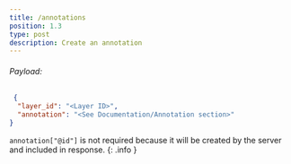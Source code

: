 ```yaml
---
title: /annotations
position: 1.3
type: post
description: Create an annotation
---
```


###### Payload:

~~~ json
 {
  "layer_id": "<Layer ID>",
  "annotation": "<See Documentation/Annotation section>"
}
~~~

`annotation["@id"]` is not required because it will be created by the server and included in response.
{: .info }
